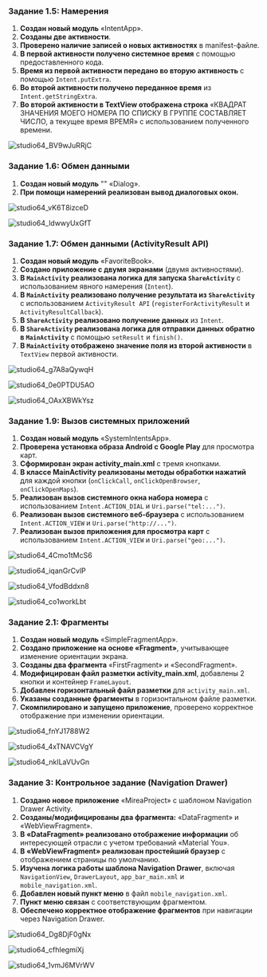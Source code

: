 ### Задание 1.5: Намерения

1.  **Создан новый модуль** «IntentApp».
2.  **Созданы две активности**.
3.  **Проверено наличие записей о новых активностях** в manifest-файле.
4.  **В первой активности получено системное время** с помощью предоставленного кода.
5.  **Время из первой активности передано во вторую активность** с помощью `Intent.putExtra`.
6.  **Во второй активности получено переданное время** из `Intent.getStringExtra`.
7.  **Во второй активности в TextView отображена строка** «КВАДРАТ ЗНАЧЕНИЯ МОЕГО НОМЕРА ПО СПИСКУ В ГРУППЕ СОСТАВЛЯЕТ ЧИСЛО, а текущее время ВРЕМЯ» с использованием полученного времени.

  ![studio64_BV9wJuRRjC](https://github.com/user-attachments/assets/ad93759e-3363-4480-8195-654224a9e822)

### Задание 1.6: Обмен данными

1. **Создан новый модуль** "" «Dialog».
2. **При помощи намерений реализован вывод диалоговых окон.**

![studio64_vK6T8izceD](https://github.com/user-attachments/assets/9d7b4662-0307-488c-b840-7f5f48074afd)

![studio64_ldwwyUxGfT](https://github.com/user-attachments/assets/62b175f1-146e-4a68-862b-4c9741dcf586)

   
### Задание 1.7: Обмен данными (ActivityResult API)

1.  **Создан новый модуль** «FavoriteBook».
2.  **Создано приложение с двумя экранами** (двумя активностями).
3.  **В `MainActivity` реализована логика для запуска `ShareActivity`** с использованием явного намерения (`Intent`).
4.  **В `MainActivity` реализовано получение результата из `ShareActivity`** с использованием `ActivityResult API` (`registerForActivityResult` и `ActivityResultCallback`).
5.  **В `ShareActivity` реализовано получение данных** из `Intent`.
6.  **В `ShareActivity` реализована логика для отправки данных обратно в `MainActivity`** с помощью `setResult` и `finish()`.
7.  **В `MainActivity` отображено значение поля из второй активности** в `TextView` первой активности.

![studio64_g7A8aQywqH](https://github.com/user-attachments/assets/1dd18cba-c2ab-43d6-80b6-53f21a63c9f3)

![studio64_0e0PTDU5AO](https://github.com/user-attachments/assets/dcd4eea8-c226-42a2-83a6-008b81d45472)

![studio64_OAxXBWkYsz](https://github.com/user-attachments/assets/1c545d71-0ae3-4491-8932-d89324729922)


### Задание 1.9: Вызов системных приложений

1.  **Создан новый модуль** «SystemIntentsApp».
2.  **Проверена установка образа Android с Google Play** для просмотра карт.
3.  **Сформирован экран activity_main.xml** с тремя кнопками.
4.  **В классе MainActivity реализованы методы обработки нажатий** для каждой кнопки (`onClickCall`, `onClickOpenBrowser`, `onClickOpenMaps`).
5.  **Реализован вызов системного окна набора номера** с использованием `Intent.ACTION_DIAL` и `Uri.parse("tel:...")`.
6.  **Реализован вызов системного веб-браузера** с использованием `Intent.ACTION_VIEW` и `Uri.parse("http://...")`.
7.  **Реализован вызов приложения для просмотра карт** с использованием `Intent.ACTION_VIEW` и `Uri.parse("geo:...")`.

![studio64_4Cmo1tMcS6](https://github.com/user-attachments/assets/ad51a641-3071-461b-b957-ef7faaea07a6)

![studio64_iqanGrCvlP](https://github.com/user-attachments/assets/0294dedb-21b2-4ac7-9807-70ce31d836e8)

![studio64_VfodBddxn8](https://github.com/user-attachments/assets/1f9a1f63-17ee-4c54-af17-077500542abd)

![studio64_co1workLbt](https://github.com/user-attachments/assets/9bf2a4df-0a23-42f8-a726-554734ee28ae)

### Задание 2.1: Фрагменты

1.  **Создан новый модуль** «SimpleFragmentApp».
2.  **Создано приложение на основе «Fragment»**, учитывающее изменение ориентации экрана.
3.  **Созданы два фрагмента** «FirstFragment» и «SecondFragment».
4.  **Модифицирован файл разметки activity_main.xml**, добавлены 2 кнопки и контейнер `FrameLayout`.
5.  **Добавлен горизонтальный файл разметки** для `activity_main.xml`.
6.  **Указаны созданные фрагменты** в горизонтальном файле разметки.
7.  **Скомпилировано и запущено приложение**, проверено корректное отображение при изменении ориентации.

![studio64_fnYJ1788W2](https://github.com/user-attachments/assets/c0cd3df3-27a5-48ca-9275-3e34736892c6)

![studio64_4xTNAVCVgY](https://github.com/user-attachments/assets/7c0655af-3756-4e0d-8a9f-ce4f7cf723b6)

![studio64_nkILaVUvGn](https://github.com/user-attachments/assets/a86a343b-bd19-4f13-a119-5a498a68c708)

### Задание 3: Контрольное задание (Navigation Drawer)

1.  **Создано новое приложение** «MireaProject» с шаблоном Navigation Drawer Activity.
2.  **Созданы/модифицированы два фрагмента:** «DataFragment» и «WebViewFragment».
3.  **В «DataFragment» реализовано отображение информации** об интересующей отрасли с учетом требований «Material You».
4.  **В «WebViewFragment» реализован простейший браузер** с отображением страницы по умолчанию.
5.  **Изучена логика работы шаблона Navigation Drawer**, включая `NavigationView`, `DrawerLayout`, `app_bar_main.xml` и `mobile_navigation.xml`.
6.  **Добавлен новый пункт меню** в файл `mobile_navigation.xml`.
7.  **Пункт меню связан** с соответствующим фрагментом.
8.  **Обеспечено корректное отображение фрагментов** при навигации через Navigation Drawer.

![studio64_Dg8DjF0gNx](https://github.com/user-attachments/assets/3d6d7edf-58c9-4760-996e-559308adf483)

![studio64_cfhIegmiXj](https://github.com/user-attachments/assets/27f1e536-75e2-4cad-a804-500f870166a9)

![studio64_1vmJ6MVrWV](https://github.com/user-attachments/assets/3cf924cf-5770-44de-8187-c378f7204641)

